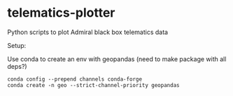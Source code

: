# telematics-plotter
Python scripts to plot Admiral black box telematics data

Setup:

Use conda to create an env with geopandas (need to make package with all deps?)
```
conda config --prepend channels conda-forge
conda create -n geo --strict-channel-priority geopandas
```
